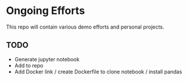 # Ongoing Efforts

This repo will contain various demo efforts and personal projects.

## TODO
- Generate jupyter notebook
- Add to repo
- Add Docker link / create Dockerfile to clone notebook / install pandas